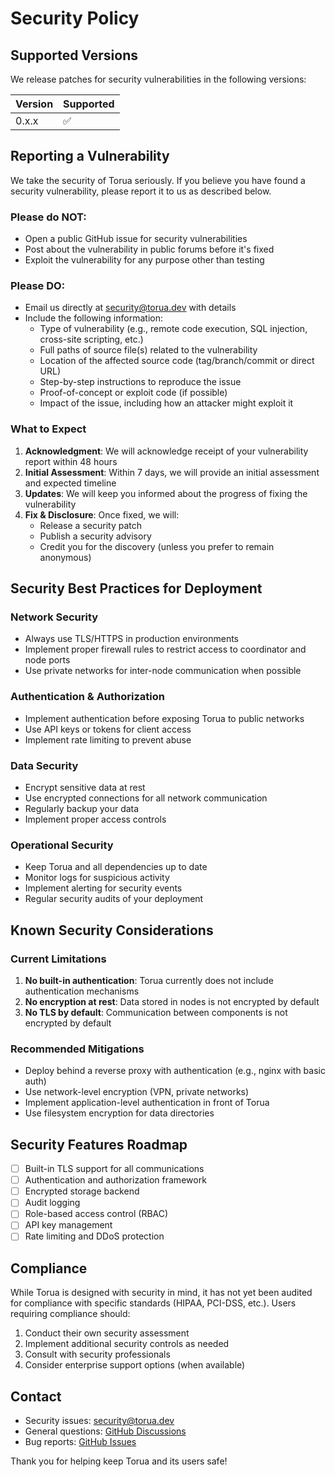 # Security Policy

## Supported Versions

We release patches for security vulnerabilities in the following versions:

| Version | Supported          |
| ------- | ------------------ |
| 0.x.x   | :white_check_mark: |

## Reporting a Vulnerability

We take the security of Torua seriously. If you believe you have found a security vulnerability, please report it to us as described below.

### Please do NOT:
- Open a public GitHub issue for security vulnerabilities
- Post about the vulnerability in public forums before it's fixed
- Exploit the vulnerability for any purpose other than testing

### Please DO:
- Email us directly at security@torua.dev with details
- Include the following information:
  - Type of vulnerability (e.g., remote code execution, SQL injection, cross-site scripting, etc.)
  - Full paths of source file(s) related to the vulnerability
  - Location of the affected source code (tag/branch/commit or direct URL)
  - Step-by-step instructions to reproduce the issue
  - Proof-of-concept or exploit code (if possible)
  - Impact of the issue, including how an attacker might exploit it

### What to Expect

1. **Acknowledgment**: We will acknowledge receipt of your vulnerability report within 48 hours
2. **Initial Assessment**: Within 7 days, we will provide an initial assessment and expected timeline
3. **Updates**: We will keep you informed about the progress of fixing the vulnerability
4. **Fix & Disclosure**: Once fixed, we will:
   - Release a security patch
   - Publish a security advisory
   - Credit you for the discovery (unless you prefer to remain anonymous)

## Security Best Practices for Deployment

### Network Security
- Always use TLS/HTTPS in production environments
- Implement proper firewall rules to restrict access to coordinator and node ports
- Use private networks for inter-node communication when possible

### Authentication & Authorization
- Implement authentication before exposing Torua to public networks
- Use API keys or tokens for client access
- Implement rate limiting to prevent abuse

### Data Security
- Encrypt sensitive data at rest
- Use encrypted connections for all network communication
- Regularly backup your data
- Implement proper access controls

### Operational Security
- Keep Torua and all dependencies up to date
- Monitor logs for suspicious activity
- Implement alerting for security events
- Regular security audits of your deployment

## Known Security Considerations

### Current Limitations
1. **No built-in authentication**: Torua currently does not include authentication mechanisms
2. **No encryption at rest**: Data stored in nodes is not encrypted by default
3. **No TLS by default**: Communication between components is not encrypted by default

### Recommended Mitigations
- Deploy behind a reverse proxy with authentication (e.g., nginx with basic auth)
- Use network-level encryption (VPN, private networks)
- Implement application-level authentication in front of Torua
- Use filesystem encryption for data directories

## Security Features Roadmap

- [ ] Built-in TLS support for all communications
- [ ] Authentication and authorization framework
- [ ] Encrypted storage backend
- [ ] Audit logging
- [ ] Role-based access control (RBAC)
- [ ] API key management
- [ ] Rate limiting and DDoS protection

## Compliance

While Torua is designed with security in mind, it has not yet been audited for compliance with specific standards (HIPAA, PCI-DSS, etc.). Users requiring compliance should:

1. Conduct their own security assessment
2. Implement additional security controls as needed
3. Consult with security professionals
4. Consider enterprise support options (when available)

## Contact

- Security issues: security@torua.dev
- General questions: [GitHub Discussions](https://github.com/johnjansen/torua/discussions)
- Bug reports: [GitHub Issues](https://github.com/johnjansen/torua/issues)

Thank you for helping keep Torua and its users safe!